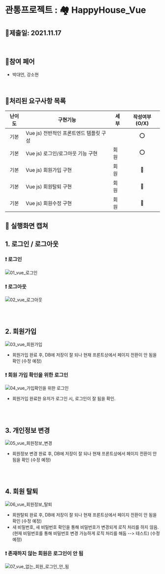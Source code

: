 # **관통프로젝트 : 🏘 HappyHouse_Vue** 

## **🚩제출일: 2021.11.17**

<br>

## **🚩참여 페어**

- 박대언, 강소현

<br>

## **🚩처리된 요구사항 목록**

| 난이도 | 구현기능                                | 세부 | 작성여부(O/X) |
| :----: | --------------------------------------- | ---- | :-----------: |
|  기본  | Vue js) 전반적인 프론트엔드 템플릿 구성 |      |       ⭕       |
|  기본  | Vue js) 로그인/로그아웃 기능 구현       | 회원 |       ⭕       |
|  기본  | Vue js) 회원가입 구현                   | 회원 |       🔺       |
|  기본  | Vue js) 회원탈퇴 구현                   | 회원 |       🔺       |
|  기본  | Vue js) 회원수정 구현                   | 회원 |       🔺       |



## **🚩 실행화면 캡쳐**

## **1. 로그인 / 로그아웃**

### **❗  로그인**

![01_vue_로그인](https://user-images.githubusercontent.com/82499565/142254082-8a7886cb-8085-41d4-8548-3de0bb326aa6.gif)



### **❗  로그아웃**

![02_vue_로그아웃](https://user-images.githubusercontent.com/82499565/142254017-0c5662fc-1e32-4555-929a-66aa37f77585.gif)

<br><br>

## **2. 회원가입**

![03_vue_회원가입](https://user-images.githubusercontent.com/82499565/142254021-4c53a242-30ee-468e-b0e8-0c392bbe6406.gif)

- 회원가입 완료 후, DB에 저장이 잘 되나 현재 프론트상에서 페이지 전환이 안 됨을 확인 (수정 예정)



### **❗  회원 가입 확인을 위한 로그인**

![04_vue_가입확인을 위한 로그인](https://user-images.githubusercontent.com/82499565/142254075-3af3078e-c55c-497e-b4a6-c607c643e5e7.gif)

- 회원가입 완료한 유저가 로그인 시, 로그인이 잘 됨을 확인.

<br><br>

## **3. 개인정보 변경**

![05_vue_회원정보_변경](https://user-images.githubusercontent.com/82499565/142254032-4afaf128-71ba-4752-a44d-f8d79673f630.gif)

- 회원정보 변경 완료 후, DB에 저장이 잘 되나 현재 프론트상에서 페이지 전환이 안 됨을 확인 (수정 예정)

<br><br>

## **4. 회원 탈퇴**

![06_vue_회원정보_탈퇴](https://user-images.githubusercontent.com/82499565/142254036-2571a7e6-1f39-40a8-b707-0ab4e16a122d.gif)

- 회원탈퇴 완료 후, DB에 저장이 잘 되나 현재 프론트상에서 페이지 전환이 안 됨을 확인 (수정 예정)
- 새 비밀번호, 새 비밀번호 확인을 통해 비밀번호가 변경되게 로직 처리를 하지 않음.  (현재 비밀번호를 통해 비밀번호 변경 가능하게 로직 처리를 해둠 --> 테스트) (수정 예정)



### **❗  존재하지 않는 회원은  로그인이 안 됨**

![07_vue_없는_회원_로그인_안_됨](https://user-images.githubusercontent.com/82499565/142254040-c8d77d8a-a2df-4ea1-9d6f-d2270f17c195.gif)


